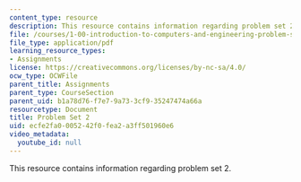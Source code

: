 ```yaml
---
content_type: resource
description: This resource contains information regarding problem set 2.
file: /courses/1-00-introduction-to-computers-and-engineering-problem-solving-spring-2012/ecfe2fa0005242f0fea2a3ff501960e6_MIT1_00S12_PS_2.pdf
file_type: application/pdf
learning_resource_types:
- Assignments
license: https://creativecommons.org/licenses/by-nc-sa/4.0/
ocw_type: OCWFile
parent_title: Assignments
parent_type: CourseSection
parent_uid: b1a78d76-f7e7-9a73-3cf9-35247474a66a
resourcetype: Document
title: Problem Set 2
uid: ecfe2fa0-0052-42f0-fea2-a3ff501960e6
video_metadata:
  youtube_id: null
---
```

This resource contains information regarding problem set 2.